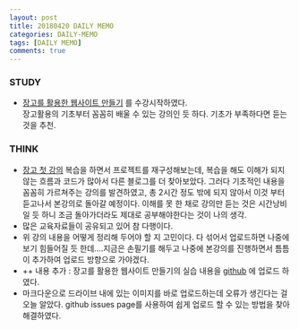 ```yaml
---
layout: post
title: 20180420 DAILY MEMO
categories: DAILY-MEMO
tags: [DAILY MEMO]
comments: true
---
```


### STUDY
-  [장고를 활용한 웹사이트 만들기](https://programmers.co.kr/learn/courses/6) 를 수강시작하였다. <br>장고활용의 기초부터 꼼꼼히 배울 수 있는 강의인 듯 하다. 기초가 부족하다면 듣는 것을 추천.


### THINK

- [장고 첫 강의](https://nomade.kr/vod/django/) 복습을 하면서 프로젝트를 재구성해보는데, 복습을 해도 이해가 되지 않는 흐름과 코드가 많아서 다른 블로그를 더 찾아보았다. 그러다 기초적인 내용을 꼼꼼히 가르쳐주는 강의를 발견하였고, 총 2시간 정도 밖에 되지 않아서 이것 부터 듣고나서 본강의로 돌아갈 예정이다. 이해를 못 한 채로 강의만 듣는 것은 시간낭비일 듯 하니 조금 돌아가더라도 제대로 공부해야한다는 것이 나의 생각.
- 많은 교육자료들이 공유되고 있어 참 다행이다. 
- 위 강의 내용을 어떻게 정리해 두어야 할 지 고민이다. 다 섞어서 업로드하면 나중에 보기 힘들어질 듯 한데....지금은 손필기를 해두고 나중에 본강의를 진행하면서 틈틈이 추가하여 업로드 방향으로 가야겠다.
- ++ 내용 추가 : 장고를 활용한 웹사이트 만들기의 실습 내용을 [github](https://github.com/DongmeeKim/Django-practice) 에 업로드 하였다. 
- 마크다운으로 드라이브 내에 있는 이미지를 바로 업로드하는데 오류가 생긴다는 걸 오늘 알았다. github issues page를 사용하여 쉽게 업로드 할 수 있는 방법을 찾아 해결하였다.

